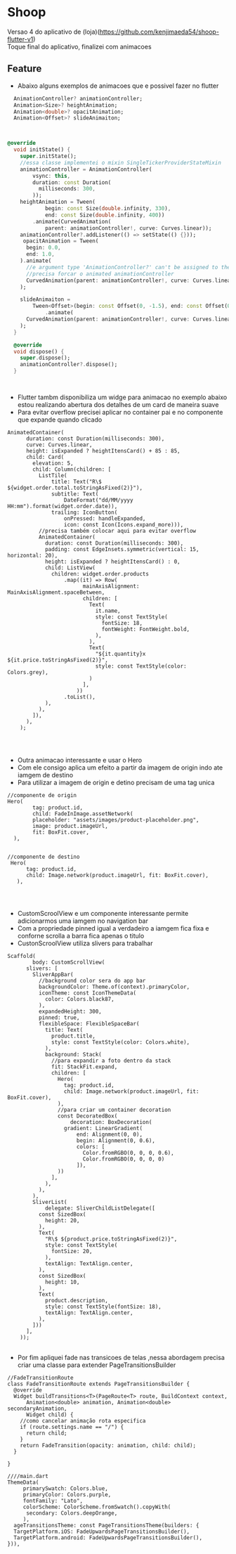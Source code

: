 # Shoop
Versao 4 do aplicativo de (loja)(https://github.com/kenjimaeda54/shoop-flutter-v1)  </br>
Toque final do aplicativo, finalizei com animacoes

## Feature
- Abaixo alguns exemplos de animacoes que e possivel fazer no flutter

```dart
  AnimationController? animationController;
  Animation<Size>? heightAnimation;
  Animation<double>? opacitAnimation;
  Animation<Offset>? slideAnimaiton;



@override
  void initState() {
    super.initState();
    //essa classe implementei o mixin SingleTickerProviderStateMixin
    animationController = AnimationController(
        vsync: this,
        duration: const Duration(
          milliseconds: 300,
        ));
    heightAnimation = Tween(
            begin: const Size(double.infinity, 330),
            end: const Size(double.infinity, 400))
        .animate(CurvedAnimation(
            parent: animationController!, curve: Curves.linear));
    animationController?.addListener(() => setState(() {}));
     opacitAnimation = Tween(
      begin: 0.0,
      end: 1.0,
    ).animate(
      //e argument type 'AnimationController?' can't be assigned to the parameter type 'Animation<double>'
      //precisa forcar o animated animationController
      CurvedAnimation(parent: animationController!, curve: Curves.linear),
    );

    slideAnimaiton =
        Tween<Offset>(begin: const Offset(0, -1.5), end: const Offset(0, 0))
            .animate(
      CurvedAnimation(parent: animationController!, curve: Curves.linear),
    );
  }

  @override
  void dispose() {
    super.dispose();
    animationController?.dispose();
  }



```

##
- Flutter tambm disponibiliza um widge para animacao no exemplo abaixo estou realizando abertura dos detalhes de um card de maneira suave
- Para evitar overflow precisei aplicar no container pai e no componente que expande quando clicado




```flutter
AnimatedContainer(
      duration: const Duration(milliseconds: 300),
      curve: Curves.linear,
      height: isExpanded ? heightItensCard() + 85 : 85,
      child: Card(
        elevation: 5,
        child: Column(children: [
          ListTile(
              title: Text("R\$ ${widget.order.total.toStringAsFixed(2)}"),
              subtitle: Text(
                  DateFormat("dd/MM/yyyy  HH:mm").format(widget.order.date)),
              trailing: IconButton(
                  onPressed: handleExpanded,
                  icon: const Icon(Icons.expand_more))),
          //precisa também colocar aqui para evitar overflow
          AnimatedContainer(
            duration: const Duration(milliseconds: 300),
            padding: const EdgeInsets.symmetric(vertical: 15, horizontal: 20),
            height: isExpanded ? heightItensCard() : 0,
            child: ListView(
              children: widget.order.products
                  .map((it) => Row(
                        mainAxisAlignment: MainAxisAlignment.spaceBetween,
                        children: [
                          Text(
                            it.name,
                            style: const TextStyle(
                              fontSize: 18,
                              fontWeight: FontWeight.bold,
                            ),
                          ),
                          Text(
                            "${it.quantity}x ${it.price.toStringAsFixed(2)}",
                            style: const TextStyle(color: Colors.grey),
                          )
                        ],
                      ))
                  .toList(),
            ),
          ),
        ]),
      ),
    );



```

## 
- Outra animacao interessante e usar o Hero
- Com ele consigo aplica um efeito a partir da imagem de origin indo  ate  iamgem de destino
- Para utilizar  a imagem de origin e detino precisam de uma tag unica 


```flutter
//componente de origin
Hero(
        tag: product.id,
        child: FadeInImage.assetNetwork(
        placeholder: "assets/images/product-placeholder.png",
        image: product.imageUrl,
        fit: BoxFit.cover,
  ),


//componente de destino
 Hero(
      tag: product.id,
      child: Image.network(product.imageUrl, fit: BoxFit.cover),
   ),



```

## 
- CustomScroolView e um componente interessante permite adicionarmos uma iamgem no navigation bar
- Com a propriedade pinned igual a verdadeiro a iamgem fica fixa e conforne scrolla a barra fica apenas o titulo
- CustonScroolView utiliza slivers para trabalhar


```flutter
Scaffold( 
        body: CustomScrollView(
      slivers: [
        SliverAppBar(
          //background color sera do app bar
          backgroundColor: Theme.of(context).primaryColor,
          iconTheme: const IconThemeData(
            color: Colors.black87,
          ),
          expandedHeight: 300,
          pinned: true,
          flexibleSpace: FlexibleSpaceBar(
            title: Text(
              product.title,
              style: const TextStyle(color: Colors.white),
            ),
            background: Stack(
              //para expandir a foto dentro da stack
              fit: StackFit.expand,
              children: [
                Hero(
                  tag: product.id,
                  child: Image.network(product.imageUrl, fit: BoxFit.cover),
                ),
                //para criar um container decoration
                const DecoratedBox(
                    decoration: BoxDecoration(
                  gradient: LinearGradient(
                      end: Alignment(0, 0),
                      begin: Alignment(0, 0.6),
                      colors: [
                        Color.fromRGBO(0, 0, 0, 0.6),
                        Color.fromRGBO(0, 0, 0, 0)
                      ]),
                ))
              ],
            ),
          ),
        ),
        SliverList(
            delegate: SliverChildListDelegate([
          const SizedBox(
            height: 20,
          ),
          Text(
            "R\$ ${product.price.toStringAsFixed(2)}",
            style: const TextStyle(
              fontSize: 20,
            ),
            textAlign: TextAlign.center,
          ),
          const SizedBox(
            height: 10,
          ),
          Text(
            product.description,
            style: const TextStyle(fontSize: 18),
            textAlign: TextAlign.center,
          ),
        ]))
      ],
    ));

```

##
- Por fim apliquei fade nas transicoes de telas ,nessa abordagem precisa criar uma classe para extender PageTransitionsBuilder

```flutter
//FadeTransitionRoute
class FadeTransitionRoute extends PageTransitionsBuilder {
  @override
  Widget buildTransitions<T>(PageRoute<T> route, BuildContext context,
      Animation<double> animation, Animation<double> secondaryAnimation,
      Widget child) {
    //como cancelar animação rota especifica
    if (route.settings.name == "/") {
      return child;
    }
    return FadeTransition(opacity: animation, child: child);
  }

}

////main.dart
ThemeData(
     primarySwatch: Colors.blue,
     primaryColor: Colors.purple,
     fontFamily: "Lato",
     colorScheme: ColorScheme.fromSwatch().copyWith(
      secondary: Colors.deepOrange,
     ),
  ageTransitionsTheme: const PageTransitionsTheme(builders: {
  TargetPlatform.iOS: FadeUpwardsPageTransitionsBuilder(),
  TargetPlatform.android: FadeUpwardsPageTransitionsBuilder(),
})),



```



